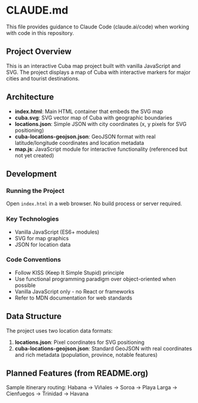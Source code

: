 # CLAUDE.md

This file provides guidance to Claude Code (claude.ai/code) when working with code in this repository.

## Project Overview

This is an interactive Cuba map project built with vanilla JavaScript and SVG. The project displays a map of Cuba with interactive markers for major cities and tourist destinations.

## Architecture

- **index.html**: Main HTML container that embeds the SVG map
- **cuba.svg**: SVG vector map of Cuba with geographic boundaries
- **locations.json**: Simple JSON with city coordinates (x, y pixels for SVG positioning)
- **cuba-locations-geojson.json**: GeoJSON format with real latitude/longitude coordinates and location metadata
- **map.js**: JavaScript module for interactive functionality (referenced but not yet created)

## Development

### Running the Project
Open `index.html` in a web browser. No build process or server required.

### Key Technologies
- Vanilla JavaScript (ES6+ modules)
- SVG for map graphics
- JSON for location data

### Code Conventions
- Follow KISS (Keep It Simple Stupid) principle
- Use functional programming paradigm over object-oriented when possible
- Vanilla JavaScript only - no React or frameworks
- Refer to MDN documentation for web standards

## Data Structure

The project uses two location data formats:
1. **locations.json**: Pixel coordinates for SVG positioning
2. **cuba-locations-geojson.json**: Standard GeoJSON with real coordinates and rich metadata (population, province, notable features)

## Planned Features (from README.org)
Sample itinerary routing: Habana → Viñales → Soroa → Playa Larga → Cienfuegos → Trinidad → Havana